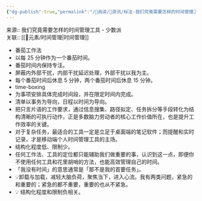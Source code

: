 ```yaml
---
{"dg-publish":true,"permalink":"/👀阅读/📰资讯/标注-我们究竟需要怎样的时间管理工具/","noteIcon":"1","created":"2023-04-28T07:36:17.927+08:00","updated":""}
---
```


来源:: 我们究竟需要怎样的时间管理工具 - 少数派  
关联:: [[🎲元素/时间管理\|时间管理]]

- 番茄工作法  
- 以每 25 分钟作为一个番茄时间。
- 番茄时间内保持专注。
- 屏蔽内外部干扰，内部干扰延迟处理，外部干扰以我为主。
- 每个番茄时间后休息 5 分钟，两个番茄时间后休息 15 分钟。
- time-boxing  
- 为事项安排具体完成时间段，并在限定时间内完成。
- 清单以事务为导向，日程以时间为导向。
- 把只言片语的工作要求，通过信息搜集、路径拟定、任务拆分等手段转化为结构清晰的可执行动作，正是多数脑力劳动者的核心工作价值所在，也是提升工作效率的关键。
- 对于复杂任务，最适合的工具一定是立足于桌面端的笔记软件；而提醒和实时记录，才是移动端个人时间管理工具的主场。
- 结构化程度低、限制少。
- 任何工作法、工具的定位都只能辅助我们做重要的事，认识到这一点，即便你不使用任何工具和花里胡哨的方法，也能高效管理自己的时间。
- 「我没有时间」的意思通常是「那不是我的首要任务」。
- 💡卸载与加载，减轻大脑负荷，聚焦当下，进入心流。我有两类问题，紧急的和重要的；紧急的都不重要，重要的也从不紧急。
- 💡 结构化程度和限制负相关。
